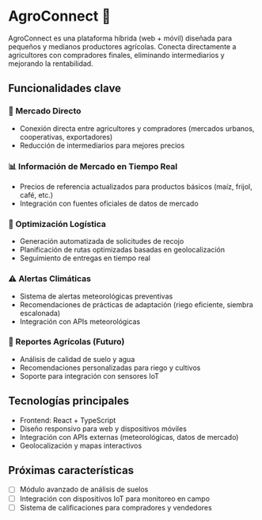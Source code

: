 # AgroConnect 🌱

AgroConnect es una plataforma híbrida (web + móvil) diseñada para pequeños y medianos productores agrícolas. Conecta directamente a agricultores con compradores finales, eliminando intermediarios y mejorando la rentabilidad.

## Funcionalidades clave

### 🛒 Mercado Directo

- Conexión directa entre agricultores y compradores (mercados urbanos, cooperativas, exportadores)
- Reducción de intermediarios para mejores precios

### 📊 Información de Mercado en Tiempo Real

- Precios de referencia actualizados para productos básicos (maíz, frijol, café, etc.)
- Integración con fuentes oficiales de datos de mercado

### 🚚 Optimización Logística

- Generación automatizada de solicitudes de recojo
- Planificación de rutas optimizadas basadas en geolocalización
- Seguimiento de entregas en tiempo real

### ⚠️ Alertas Climáticas

- Sistema de alertas meteorológicas preventivas
- Recomendaciones de prácticas de adaptación (riego eficiente, siembra escalonada)
- Integración con APIs meteorológicas

### 🔬 Reportes Agrícolas (Futuro)

- Análisis de calidad de suelo y agua
- Recomendaciones personalizadas para riego y cultivos
- Soporte para integración con sensores IoT

## Tecnologías principales

- Frontend: React + TypeScript
- Diseño responsivo para web y dispositivos móviles
- Integración con APIs externas (meteorológicas, datos de mercado)
- Geolocalización y mapas interactivos

## Próximas características

- [ ] Módulo avanzado de análisis de suelos
- [ ] Integración con dispositivos IoT para monitoreo en campo
- [ ] Sistema de calificaciones para compradores y vendedores
